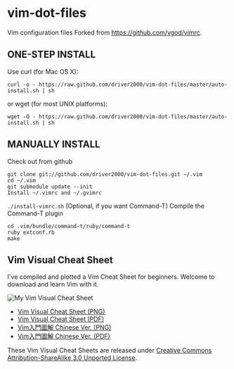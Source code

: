 vim-dot-files
============
Vim configuration files
Forked from  https://github.com/vgod/vimrc.


ONE-STEP INSTALL
----------------
Use curl (for Mac OS X):

`curl -o - https://raw.github.com/driver2000/vim-dot-files/master/auto-install.sh | sh`

or wget (for most UNIX platforms):

`wget -O - https://raw.github.com/driver2000/vim-dot-files/master/auto-install.sh | sh`

MANUALLY INSTALL
----------------
Check out from github

```
git clone git://github.com/driver2000/vim-dot-files.git ~/.vim
cd ~/.vim
git submodule update --init
Install ~/.vimrc and ~/.gvimrc
```

`./install-vimrc.sh`
(Optional, if you want Command-T) Compile the Command-T plugin

```
cd .vim/bundle/command-t/ruby/command-t
ruby extconf.rb
make
```











Vim Visual Cheat Sheet
----------------------

I've compiled and plotted a Vim Cheat Sheet for beginners. 
Welcome to download and learn Vim with it.

![My Vim Visual Cheat Sheet](http://people.csail.mit.edu/vgod/vim/vim-cheat-sheet-en.png "My Vim Visual Cheat Sheet")

* [Vim Visual Cheat Sheet (PNG)](http://people.csail.mit.edu/vgod/vim/vim-cheat-sheet-en.png)
* [Vim Visual Cheat Sheet (PDF)](http://people.csail.mit.edu/vgod/vim/vim-cheat-sheet-en.pdf)
* [Vim入門圖解 Chinese Ver. (PNG)](http://blog.vgod.tw/wp-content/uploads/2009/12/vim-cheat-sheet-full.png)
* [Vim入門圖解 Chinese Ver. (PDF)](http://blog.vgod.tw/wp-content/uploads/2009/12/vgod-vim-cheat-sheet-full.pdf)

These Vim Visual Cheat Sheets are released under [Creative Commons Attribution-ShareAlike 3.0 Unported License](http://creativecommons.org/licenses/by-sa/3.0/deed.en_US).

